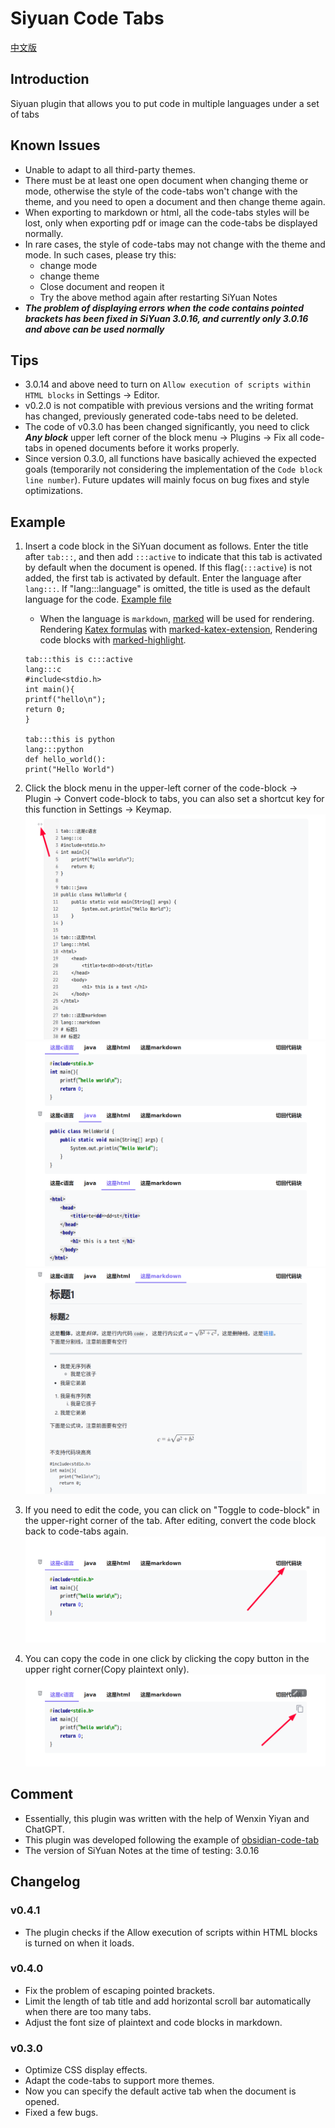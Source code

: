 
# Siyuan Code Tabs

[中文版](./README_zh_CN.md)
## Introduction
Siyuan plugin that allows you to put code in multiple languages under a set of tabs

## Known Issues
- Unable to adapt to all third-party themes.
- There must be at least one open document when changing theme or mode, otherwise the style of the code-tabs won't change with the theme, and you need to open a document and then change theme again.
- When exporting to markdown or html, all the code-tabs styles will be lost, only when exporting pdf or image can the code-tabs be displayed normally.  
- In rare cases, the style of code-tabs may not change with the theme and mode. In such cases, please try this:
  - change mode
  - change theme
  - Close document and reopen it
  - Try the above method again after restarting SiYuan Notes
- ***The problem of displaying errors when the code contains pointed brackets has been fixed in SiYuan 3.0.16, and currently only 3.0.16 and above can be used normally***

## Tips
- 3.0.14 and above need to turn on `Allow execution of scripts within HTML blocks` in Settings -> Editor.
- v0.2.0 is not compatible with previous versions and the writing format has changed, previously generated code-tabs need to be  deleted.
- The code of v0.3.0 has been changed significantly, you need to  click ***Any block*** upper left corner of the block menu -> Plugins -> Fix all code-tabs in opened documents before it works properly.
- Since version 0.3.0, all functions have basically achieved the expected goals (temporarily not considering the implementation of the `Code block line number`). Future updates will mainly focus on bug fixes and style optimizations.

## Example
1. Insert a code block in the SiYuan document as follows. Enter the title after `tab:::`, and then add `:::active` to indicate that this tab is activated by default when the document is opened. If this flag(`:::active`) is not added, the first tab is activated by default. Enter the language after `lang:::`. If "lang:::language" is omitted, the title is used as the default language for the code. [Example file](./asset/example.md)
   - When the language is `markdown`, [marked](https://github.com/markedjs/marked) will be used for rendering. Rendering [Katex formulas](https://katex.org) with [marked-katex-extension](https://github.com/UziTech/marked-katex-extension), Rendering code blocks with [marked-highlight](https://github.com/markedjs/marked-highlight).
   ```
   tab:::this is c:::active
   lang:::c
   #include<stdio.h>
   int main(){
   printf("hello\n");
   return 0;
   }
   
   tab:::this is python
   lang:::python
   def hello_world():
   print("Hello World")
   ```

2. Click the block menu in the upper-left corner of the code-block -> Plugin -> Convert code-block to tabs, you can also set a shortcut key for this function in Settings -> Keymap.
   ![fig2-1](./asset/2-1.png)
   ![fig2-2](./asset/2-2.png)
   ![fig2-3](./asset/2-3.png)

3. If you need to edit the code, you can click on "Toggle to code-block" in the upper-right corner of the tab. After editing, convert the code block back to code-tabs again.
   ![fig3](./asset/3.png)
4. You can copy the code in one click by clicking the copy button in the upper right corner(Copy plaintext only).  
   ![fig4](./asset/4.png)

## Comment
- Essentially, this plugin was written with the help of Wenxin Yiyan  and ChatGPT.  
- This plugin was developed following the example of [obsidian-code-tab](https://github.com/lazyloong/obsidian-code-tab)
- The version of SiYuan Notes at the time of testing: 3.0.16

## Changelog
### v0.4.1
- The plugin checks if the Allow execution of scripts within HTML blocks is turned on when it loads.

### v0.4.0
- Fix the problem of escaping pointed brackets.
- Limit the length of tab title and add horizontal scroll bar automatically when there are too many tabs.
- Adjust the font size of plaintext and code blocks in markdown.

### v0.3.0
- Optimize CSS display effects.
- Adapt the code-tabs to support more themes.
- Now you can specify the default active tab when the document is opened.
- Fixed a few bugs.